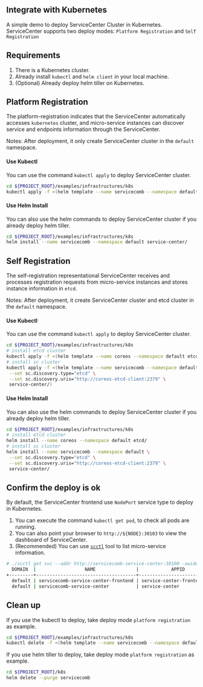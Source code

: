 Integrate with Kubernetes
-------

A simple demo to deploy ServiceCenter Cluster in Kubernetes.
ServiceCenter supports two deploy modes: `Platform Registration` and `Self Registration`

## Requirements

1. There is a Kubernetes cluster.
1. Already install `kubectl` and `helm client` in your local machine.
1. (Optional) Already deploy helm tiller on Kubernetes.

## Platform Registration

The platform-registration indicates that the ServiceCenter automatically accesses `kubernetes` cluster,
and micro-service instances can discover service and endpoints information through
the ServiceCenter.

Notes: After deployment, it only create ServiceCenter cluster in the `default` namespace.

#### Use Kubectl

You can use the command `kubectl apply` to deploy ServiceCenter cluster.

```bash
cd ${PROJECT_ROOT}/examples/infrastructures/k8s
kubectl apply -f <(helm template --name servicecomb --namespace default service-center/)
```

#### Use Helm Install

You can also use the helm commands to deploy ServiceCenter cluster if 
you already deploy helm tiller.

```bash
cd ${PROJECT_ROOT}/examples/infrastructures/k8s
helm install --name servicecomb --namespace default service-center/
```

## Self Registration

The self-registration representational ServiceCenter receives and 
processes registration requests from micro-service instances and 
stores instance information in `etcd`.

Notes: After deployment, it create ServiceCenter cluster and etcd cluster in the `default` namespace.

#### Use Kubectl

You can use the command `kubectl apply` to deploy ServiceCenter cluster.

```bash
cd ${PROJECT_ROOT}/examples/infrastructures/k8s
# install etcd cluster
kubectl apply -f <(helm template --name coreos --namespace default etcd/)
# install sc cluster
kubectl apply -f <(helm template --name servicecomb --namespace default \
 --set sc.discovery.type="etcd" \
 --set sc.discovery.uris="http://coreos-etcd-client:2379" \
 service-center/)
```

#### Use Helm Install

You can also use the helm commands to deploy ServiceCenter cluster if
you already deploy helm tiller.

```bash
cd ${PROJECT_ROOT}/examples/infrastructures/k8s
# install etcd cluster
helm install --name coreos --namespace default etcd/
# install sc cluster
helm install --name servicecomb --namespace default \
 --set sc.discovery.type="etcd" \
 --set sc.discovery.uris="http://coreos-etcd-client:2379" \
 service-center/
```

## Confirm the deploy is ok

By default, the ServiceCenter frontend use `NodePort` service type to deploy in Kubernetes.

1. You can execute the command `kubectl get pod`, to check all pods are running.
1. You can also point your browser to `http://${NODE}:30103` to view the dashboard of ServiceCenter.
1. (Recommended) You can use [`scctl`](/scctl) tool to list micro-service information.

```bash
# ./scctl get svc --addr http://servicecomb-service-center:30100 -owide
  DOMAIN  |                  NAME               |            APPID        | VERSIONS | ENV | FRAMEWORK  |        ENDPOINTS         | AGE  
+---------+-------------------------------------+-------------------------+----------+-----+------------+--------------------------+-----+
  default | servicecomb-service-center-frontend | service-center-frontend | 0.0.1    |     | Kubernetes | http://172.0.1.101:30103 | 2m   
  default | servicecomb-service-center          | service-center          | 0.0.1    |     | Kubernetes | http://172.0.1.102:30100 | 2m
```

## Clean up

If you use the kubectl to deploy, take deploy mode `platform registration` as example.

```bash
cd ${PROJECT_ROOT}/examples/infrastructures/k8s
kubectl delete -f <(helm template --name servicecomb --namespace default service-center/)
```

If you use helm tiller to deploy, take deploy mode `platform registration` as example.

```bash
cd ${PROJECT_ROOT}/k8s
helm delete --purge servicecomb
```